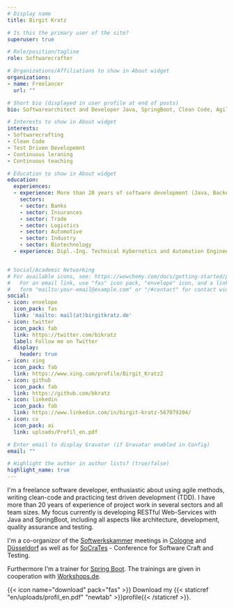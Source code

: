 ```yaml
---
# Display name
title: Birgit Kratz

# Is this the primary user of the site?
superuser: true

# Role/position/tagline
role: Softwarecrafter

# Organizations/Affiliations to show in About widget
organizations:
- name: Freelancer
  url: ""

# Short bio (displayed in user profile at end of posts)
bio: Softwarearchitect and Developer Java, SpringBoot, Clean Code, Agile

# Interests to show in About widget
interests:
- Softwarecrafting
- Clean Code
- Test Driven Developemnt
- Continuous leraning
- Continuous teaching

# Education to show in About widget
education:
  experiences:
  - experience: More than 20 years of software development (Java, Backend)
    sectors:
    - sector: Banks
    - sector: Insurances
    - sector: Trade
    - sector: Logistics
    - sector: Automotive
    - sector: Industry
    - sector: Biotechnology
  - experience: Dipl.-Ing. Technical Kybernetics and Automation Engineering, Technical University of Dresden, 1992


# Social/Academic Networking
# For available icons, see: https://wowchemy.com/docs/getting-started/page-builder/#icons
#   For an email link, use "fas" icon pack, "envelope" icon, and a link in the
#   form "mailto:your-email@example.com" or "/#contact" for contact widget.
social:
- icon: envelope
  icon_pack: fas
  link: 'mailto: mail(at)birgitkratz.de'
- icon: twitter
  icon_pack: fab
  link: https://twitter.com/bikratz
  label: Follow me on Twitter
  display:
    header: true
- icon: xing
  icon_pack: fab
  link: https://www.xing.com/profile/Birgit_Kratz2
- icon: github
  icon_pack: fab
  link: https://github.com/bkratz
- icon: linkedin
  icon_pack: fab
  link: https://www.linkedin.com/in/birgit-kratz-567079204/
- icon: cv
  icon_pack: ai
  link: uploads/Profil_en.pdf

# Enter email to display Gravatar (if Gravatar enabled in Config)
email: ""

# Highlight the author in author lists? (true/false)
highlight_name: true
---
```


I'm a freelance software developer, enthusiastic about using agile methods, writing clean-code and practicing test driven development (TDD).
I have more than 20 years of experience of project work in several sectors and all team sizes.
My focus currently is developing RESTful Web-Services with Java and SpringBoot, including all aspects like architecture, development, quality assurance and testing.

I'm a co-organizor of the [Softwerkskammer](https://softwerkskammer.org) meetings in [Cologne](https://www.meetup.com/de-DE/Softwerkskammer-Koln/) and [Düsseldorf](https://www.meetup.com/de-DE/Softwerkskammer-Dusseldorf/) as well as for [SoCraTes](https://www.socrates-conference.de/home) - Conference for Software Craft and Testing.

Furthermore I'm a trainer for [Spring Boot](https://spring.io/projects/spring-boot). The trainings are given in cooperation with [Workshops.de](https://www.workshops.de).

{{< icon name="download" pack="fas" >}} Download my {{< staticref "en/uploads/profil_en.pdf" "newtab" >}}profile{{< /staticref >}}.
